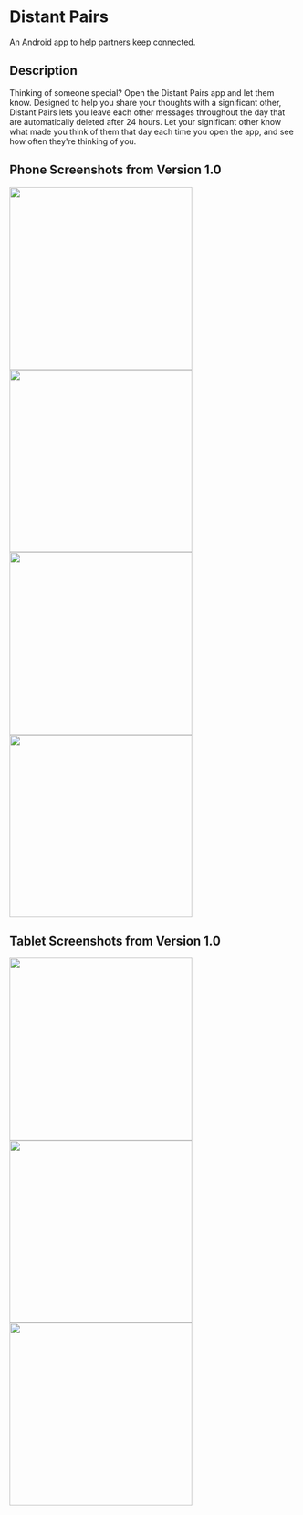 # Distant Pairs
An Android app to help partners keep connected.

Description
-----------

Thinking of someone special? Open the Distant Pairs app and let them know. Designed to help you share your thoughts with a significant other, Distant Pairs lets you leave each other messages throughout the day that are automatically deleted after 24 hours. Let your significant other know what made you think of them that day each time you open the app, and see how often they're thinking of you.

Phone Screenshots from Version 1.0
----------------------------------
<img src="/../screenshots/v1.0_2015-07-15/screen_phone_heart.png?raw=true" width="320">
<img src="/../screenshots/v1.0_2015-07-15/screen_phone_thought_list.png?raw=true" width="320">
<img src="/../screenshots/v1.0_2015-07-15/screen_phone_online.png?raw=true" width="320">
<img src="/../screenshots/v1.0_2015-07-15/screen_phone_thought.png?raw=true" width="320">

Tablet Screenshots from Version 1.0
-----------------------------------

<img src="/../screenshots/v1.0_2015-07-15/screen_tablet_heart.png?raw=true" width="320">
<img src="/../screenshots/v1.0_2015-07-15/screen_tablet_online.png?raw=true" width="320">
<img src="/../screenshots/v1.0_2015-07-15/screen_tablet_thought.png?raw=true" width="320">
